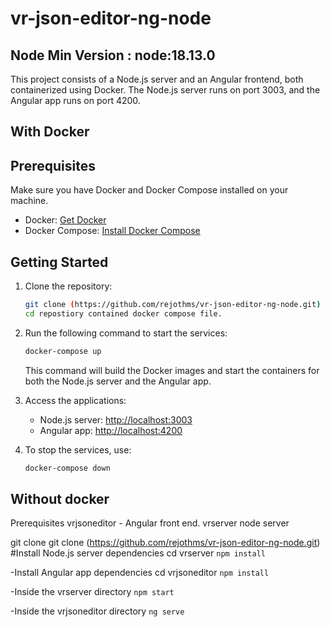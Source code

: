 # vr-json-editor-ng-node
## Node Min Version : node:18.13.0

This project consists of a Node.js server and an Angular frontend, both containerized using Docker. The Node.js server runs on port 3003, and the Angular app runs on port 4200.

## With Docker 
## Prerequisites

Make sure you have Docker and Docker Compose installed on your machine.

- Docker: [Get Docker](https://docs.docker.com/get-docker/)
- Docker Compose: [Install Docker Compose](https://docs.docker.com/compose/install/)

## Getting Started

1. Clone the repository:

    ```bash
    git clone (https://github.com/rejothms/vr-json-editor-ng-node.git)
    cd repostiory contained docker compose file.
    ```

2. Run the following command to start the services:

    ```bash
    docker-compose up 
    ```

   This command will build the Docker images and start the containers for both the Node.js server and the Angular app.

3. Access the applications:

   - Node.js server: [http://localhost:3003](http://localhost:3003)
   - Angular app: [http://localhost:4200](http://localhost:4200)

4. To stop the services, use:

    ```bash
    docker-compose down
    ```

## Without docker
 Prerequisites
vrjsoneditor - Angular front end. 
vrserver      node server

git clone  git clone (https://github.com/rejothms/vr-json-editor-ng-node.git)
#Install Node.js server dependencies
cd vrserver
```npm install```

-Install Angular app dependencies
cd vrjsoneditor
```npm install```

-Inside the vrserver directory
```npm start```

-Inside the vrjsoneditor directory
```ng serve ```


